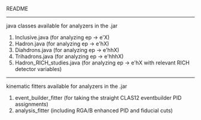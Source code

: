 README

--------

java classes available for analyzers in the .jar

1. Inclusive.java (for analyzing ep -> e'X)
2. Hadron.java (for analyzing ep -> e'hX)
3. Diahdrons.java (for analyzing ep -> e'hhX)
4. Trihadrons.java (for analyzing ep -> e'hhhX)
5. Hadron_RICH_studies.java (for analyzing ep -> e'hX with relevant RICH detector variables)

--------

kinematic fitters available for analyzers in the .jar

1. event_builder_fitter (for taking the straight CLAS12 eventbuilder PID assignments)
2. analysis_fitter (including RGA/B enhanced PID and fiducial cuts)
